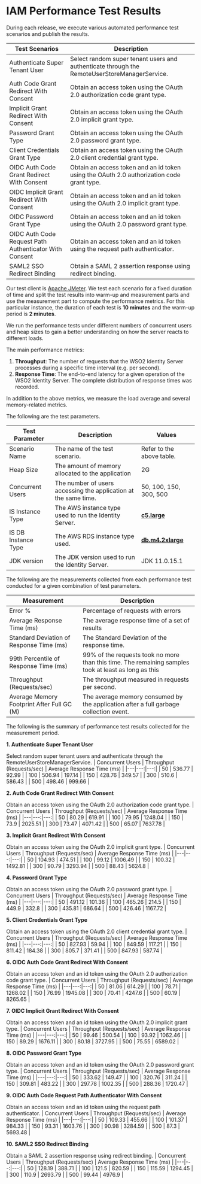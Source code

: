 # IAM Performance Test Results

During each release, we execute various automated performance test scenarios and publish the results.

| Test Scenarios | Description |
| --- | --- |
| Authenticate Super Tenant User | Select random super tenant users and authenticate through the RemoteUserStoreManagerService. |
| Auth Code Grant Redirect With Consent | Obtain an access token using the OAuth 2.0 authorization code grant type. |
| Implicit Grant Redirect With Consent | Obtain an access token using the OAuth 2.0 implicit grant type. |
| Password Grant Type | Obtain an access token using the OAuth 2.0 password grant type. |
| Client Credentials Grant Type | Obtain an access token using the OAuth 2.0 client credential grant type. |
| OIDC Auth Code Grant Redirect With Consent | Obtain an access token and an id token using the OAuth 2.0 authorization code grant type. |
| OIDC Implicit Grant Redirect With Consent | Obtain an access token and an id token using the OAuth 2.0 implicit grant type. |
| OIDC Password Grant Type | Obtain an access token and an id token using the OAuth 2.0 password grant type. |
| OIDC Auth Code Request Path Authenticator With Consent | Obtain an access token and an id token using the request path authenticator. |
| SAML2 SSO Redirect Binding | Obtain a SAML 2 assertion response using redirect binding. |

Our test client is [Apache JMeter](https://jmeter.apache.org/index.html). We test each scenario for a fixed duration of
time and split the test results into warm-up and measurement parts and use the measurement part to compute the
performance metrics. For this particular instance, the duration of each test is **10 minutes** and the warm-up period is **2 minutes**.

We run the performance tests under different numbers of concurrent users and heap sizes to gain a better understanding on how the server reacts to different loads.

The main performance metrics:

1. **Throughput**: The number of requests that the WSO2 Identity Server processes during a specific time interval (e.g. per second).
2. **Response Time**: The end-to-end latency for a given operation of the WSO2 Identity Server. The complete distribution of response times was recorded.

In addition to the above metrics, we measure the load average and several memory-related metrics.

The following are the test parameters.

| Test Parameter | Description | Values |
| --- | --- | --- |
| Scenario Name | The name of the test scenario. | Refer to the above table. |
| Heap Size | The amount of memory allocated to the application | 2G |
| Concurrent Users | The number of users accessing the application at the same time. | 50, 100, 150, 300, 500 |
| IS Instance Type | The AWS instance type used to run the Identity Server. | [**c5.large**](https://aws.amazon.com/ec2/instance-types/) |
| IS DB Instance Type | The AWS RDS instance type used. | [**db.m4.2xlarge**](https://aws.amazon.com/rds/instance-types/) |
| JDK version | The JDK version used to run the Identity Server. | JDK 11.0.15.1  |

The following are the measurements collected from each performance test conducted for a given combination of
test parameters.

| Measurement | Description |
| --- | --- |
| Error % | Percentage of requests with errors |
| Average Response Time (ms) | The average response time of a set of results |
| Standard Deviation of Response Time (ms) | The Standard Deviation of the response time. |
| 99th Percentile of Response Time (ms) | 99% of the requests took no more than this time. The remaining samples took at least as long as this |
| Throughput (Requests/sec) | The throughput measured in requests per second. |
| Average Memory Footprint After Full GC (M) | The average memory consumed by the application after a full garbage collection event. |

The following is the summary of performance test results collected for the measurement period.



**1. Authenticate Super Tenant User**

Select random super tenant users and authenticate through the RemoteUserStoreManagerService.
|  Concurrent Users | Throughput (Requests/sec) | Average Response Time (ms) |
|---|---:|---:|
| 50 | 536.77 | 92.99 |
| 100 | 506.94 | 197.14 |
| 150 | 428.76 | 349.57 |
| 300 | 510.6 | 586.43 |
| 500 | 498.46 | 999.66 |

**2. Auth Code Grant Redirect With Consent**

Obtain an access token using the OAuth 2.0 authorization code grant type.
|  Concurrent Users | Throughput (Requests/sec) | Average Response Time (ms) |
|---|---:|---:|
| 50 | 80.29 | 619.91 |
| 100 | 79.95 | 1248.04 |
| 150 | 73.9 | 2025.51 |
| 300 | 73.47 | 4071.42 |
| 500 | 65.07 | 7637.78 |

**3. Implicit Grant Redirect With Consent**

Obtain an access token using the OAuth 2.0 implicit grant type.
|  Concurrent Users | Throughput (Requests/sec) | Average Response Time (ms) |
|---|---:|---:|
| 50 | 104.93 | 474.51 |
| 100 | 99.12 | 1006.49 |
| 150 | 100.32 | 1492.81 |
| 300 | 90.79 | 3293.94 |
| 500 | 88.43 | 5624.8 |

**4. Password Grant Type**

Obtain an access token using the OAuth 2.0 password grant type.
|  Concurrent Users | Throughput (Requests/sec) | Average Response Time (ms) |
|---|---:|---:|
| 50 | 491.12 | 101.36 |
| 100 | 465.26 | 214.5 |
| 150 | 449.9 | 332.8 |
| 300 | 435.81 | 686.64 |
| 500 | 426.46 | 1167.72 |

**5. Client Credentials Grant Type**

Obtain an access token using the OAuth 2.0 client credential grant type.
|  Concurrent Users | Throughput (Requests/sec) | Average Response Time (ms) |
|---|---:|---:|
| 50 | 827.93 | 59.94 |
| 100 | 849.59 | 117.21 |
| 150 | 811.42 | 184.38 |
| 300 | 805.7 | 371.41 |
| 500 | 847.93 | 587.74 |

**6. OIDC Auth Code Grant Redirect With Consent**

Obtain an access token and an id token using the OAuth 2.0 authorization code grant type.
|  Concurrent Users | Throughput (Requests/sec) | Average Response Time (ms) |
|---|---:|---:|
| 50 | 81.06 | 614.29 |
| 100 | 78.71 | 1268.02 |
| 150 | 76.99 | 1945.08 |
| 300 | 70.41 | 4247.6 |
| 500 | 60.19 | 8265.65 |

**7. OIDC Implicit Grant Redirect With Consent**

Obtain an access token and an id token using the OAuth 2.0 implicit grant type.
|  Concurrent Users | Throughput (Requests/sec) | Average Response Time (ms) |
|---|---:|---:|
| 50 | 99.46 | 500.54 |
| 100 | 93.92 | 1062.46 |
| 150 | 89.29 | 1676.11 |
| 300 | 80.18 | 3727.95 |
| 500 | 75.55 | 6589.02 |

**8. OIDC Password Grant Type**

Obtain an access token and an id token using the OAuth 2.0 password grant type.
|  Concurrent Users | Throughput (Requests/sec) | Average Response Time (ms) |
|---|---:|---:|
| 50 | 333.62 | 149.47 |
| 100 | 320.76 | 311.24 |
| 150 | 309.81 | 483.22 |
| 300 | 297.78 | 1002.35 |
| 500 | 288.36 | 1720.47 |

**9. OIDC Auth Code Request Path Authenticator With Consent**

Obtain an access token and an id token using the request path authenticator.
|  Concurrent Users | Throughput (Requests/sec) | Average Response Time (ms) |
|---|---:|---:|
| 50 | 109.33 | 455.66 |
| 100 | 101.37 | 984.33 |
| 150 | 93.31 | 1603.76 |
| 300 | 90.98 | 3284.59 |
| 500 | 87.3 | 5693.48 |

**10. SAML2 SSO Redirect Binding**

Obtain a SAML 2 assertion response using redirect binding.
|  Concurrent Users | Throughput (Requests/sec) | Average Response Time (ms) |
|---|---:|---:|
| 50 | 128.19 | 388.71 |
| 100 | 121.5 | 820.59 |
| 150 | 115.59 | 1294.45 |
| 300 | 110.9 | 2693.79 |
| 500 | 99.44 | 4976.9 |
